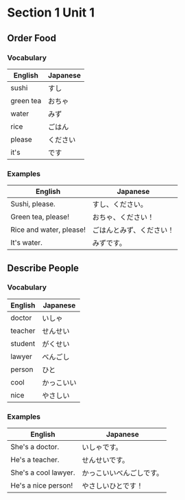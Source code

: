 # Section 1 Unit 1
## Order Food
### Vocabulary
| English | Japanese |
| ------- | -------- |
| sushi  | すし |
| green tea | おちゃ |
| water | みず |
| rice | ごはん |
| please | ください |
| it's | です |

### Examples
| English | Japanese |
| ------- | -------- |
| Sushi, please. | すし、ください。 |
| Green tea, please! | おちゃ、ください！ |
| Rice and water, please! | ごはんとみず、ください！ |
| It's water. | みずです。 |

## Describe People
### Vocabulary
| English | Japanese |
| ------- | -------- |
| doctor | いしゃ |
| teacher | せんせい |
| student | がくせい |
| lawyer | べんごし |
| person | ひと |
| cool | かっこいい |
| nice | やさしい |

### Examples
| English | Japanese |
| ------- | -------- |
| She's a doctor. | いしゃです。 |
| He's a teacher. | せんせいです。 |
| She's a cool lawyer. | かっこいいべんごしです。 |
| He's a nice person! | やさしいひとです！ |
